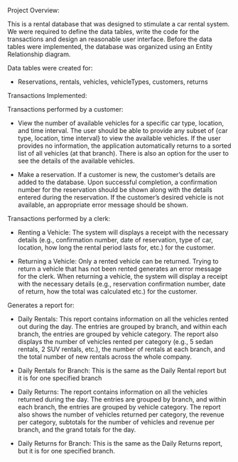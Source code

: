 Project Overview:

This is a rental database that was designed to stimulate a car rental system. We were required to define the data tables, 
write the code for the transactions and design an reasonable user interface. Before the data tables were implemented, the 
database was organized using an Entity Relationship diagram.

Data tables were created for:

- Reservations, rentals, vehicles, vehicleTypes, customers, returns

Transactions Implemented:

Transactions performed by a customer:

- View the number of available vehicles for a specific car type, location, and time interval. The user should be able to provide any
subset of {car type, location, time interval} to view the available vehicles. If the user provides no information, the application
automatically returns to a sorted list of all vehicles (at that branch). There is also an option for the user to see the details of the
available vehicles.
 
- Make a reservation. If a customer is new, the customer’s details are added to the database. Upon successful completion, a 
confirmation number for the reservation should be shown along with the details entered during the reservation. If the customer’s 
desired vehicle is not available, an appropriate error message should be shown. 


Transactions performed by a clerk: 
- Renting a Vehicle: The system will displays a receipt with the necessary details (e.g., confirmation number, date of reservation, 
type of car, location, how long the rental period lasts for, etc.) for the customer.  
 
- Returning a Vehicle: Only a rented vehicle can be returned. Trying to return a vehicle that has not been rented generates an error 
message for the clerk. When returning a vehicle, the system will display a receipt with the necessary details (e.g., reservation 
confirmation number, date of return, how the total was calculated etc.) for the customer. 

 
Generates a report for: 
- Daily Rentals: This report contains information on all the vehicles rented out during the day. The entries are grouped by branch, and 
within each branch, the entries are grouped by vehicle category. The report also displays the number of vehicles rented per category 
(e.g., 5 sedan rentals, 2 SUV rentals, etc.), the number of rentals at each branch, and the total number of new rentals across the 
whole company.
 
- Daily Rentals for Branch: This is the same as the Daily Rental report but it is for one specified branch 
 
- Daily Returns: The report contains information on all the vehicles returned during the day. The entries are grouped by branch, and within each branch, the entries are grouped by vehicle category. The report also shows the number of vehicles returned per category, the revenue per category, subtotals for the number of vehicles and revenue per branch, and the grand totals for the day. 
 
- Daily Returns for Branch: This is the same as the Daily Returns report, but it is for one specified branch.  
